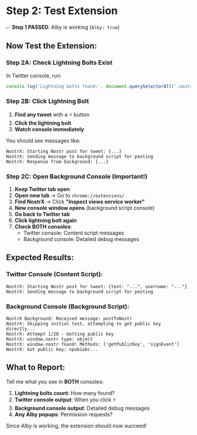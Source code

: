 # Step 2: Test Extension

✅ **Step 1 PASSED**: Alby is working (`Alby: true`)

## Now Test the Extension:

### Step 2A: Check Lightning Bolts Exist
In Twitter console, run:
```javascript
console.log('Lightning bolts found:', document.querySelectorAll('.nostrx-button').length);
```

### Step 2B: Click Lightning Bolt
1. **Find any tweet** with a ⚡ button
2. **Click the lightning bolt**
3. **Watch console immediately**

You should see messages like:
```
NostrX: Starting Nostr post for tweet: {...}
NostrX: Sending message to background script for posting
NostrX: Response from background: {...}
```

### Step 2C: Open Background Console (Important!)
1. **Keep Twitter tab open**
2. **Open new tab** → Go to `chrome://extensions/`
3. **Find NostrX** → Click **"Inspect views service worker"**
4. **New console window opens** (background script console)
5. **Go back to Twitter tab**
6. **Click lightning bolt again**
7. **Check BOTH consoles**:
   - Twitter console: Content script messages
   - Background console: Detailed debug messages

## Expected Results:

### Twitter Console (Content Script):
```
NostrX: Starting Nostr post for tweet: {text: "...", username: "..."}
NostrX: Sending message to background script for posting
```

### Background Console (Background Script):
```
NostrX Background: Received message: postToNostr
NostrX: Skipping initial test, attempting to get public key directly...
NostrX: Attempt 1/20 - Getting public key
NostrX: window.nostr type: object
NostrX: window.nostr found! Methods: ['getPublicKey', 'signEvent']
NostrX: Got public key: npub1abc...
```

## What to Report:

Tell me what you see in **BOTH** consoles:

1. **Lightning bolts count**: How many found?
2. **Twitter console output**: When you click ⚡
3. **Background console output**: Detailed debug messages
4. **Any Alby popups**: Permission requests?

Since Alby is working, the extension should now succeed!